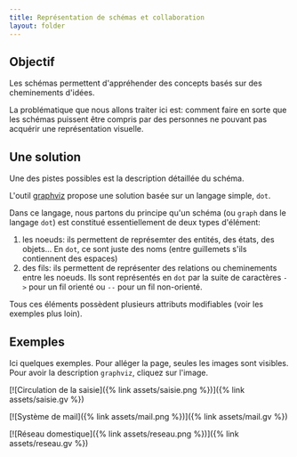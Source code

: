 ```yaml
---
title: Représentation de schémas et collaboration
layout: folder
---
```


## Objectif

Les schémas permettent d'appréhender des concepts basés sur des
cheminements d'idées.

La problématique que nous allons traiter ici est: comment faire en sorte
que les schémas puissent être compris par des personnes ne pouvant pas
acquérir une représentation visuelle.

## Une solution

Une des pistes possibles est la description détaillée du schéma.

L'outil [graphviz](https://graphviz.gitlab.io/) propose une solution basée
sur un langage simple, `dot`.

Dans ce langage, nous partons du principe qu'un schéma (ou `graph`   dans le
langage `dot`) est constitué essentiellement de deux types
d'élément:

1. les noeuds: ils permettent de représemter des entités, des états, des
   objets... En `dot`, ce sont juste des noms (entre guillemets s'ils
   contiennent des espaces)
2. des fils: ils permettent de représenter des relations ou cheminements
   entre les noeuds. Ils sont représentés en `dot` par la suite de
   caractères `->` pour un fil orienté ou `--` pour un fil non-orienté.

Tous ces éléments possèdent plusieurs attributs modifiables (voir les
exemples plus loin).

## Exemples

Ici quelques exemples. Pour alléger la page, seules les images sont
visibles. Pour avoir la description `graphviz`, cliquez sur l'image.

[![Circulation de la saisie]({% link assets/saisie.png %})]({% link assets/saisie.gv %})

[![Système de mail]({% link assets/mail.png %})]({% link assets/mail.gv %})

[![Réseau domestique]({% link assets/reseau.png %})]({% link assets/reseau.gv %})
